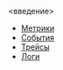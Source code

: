 
<введение>


- [Метрики](data_model/metrics.md)
- [События](data_model/events.md)
- [Трейсы](data_model/traces.md)
- [Логи](data_model/logs.md)
